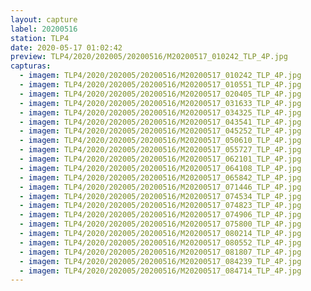 ```yaml
---
layout: capture
label: 20200516
station: TLP4
date: 2020-05-17 01:02:42
preview: TLP4/2020/202005/20200516/M20200517_010242_TLP_4P.jpg
capturas:
  - imagem: TLP4/2020/202005/20200516/M20200517_010242_TLP_4P.jpg
  - imagem: TLP4/2020/202005/20200516/M20200517_010551_TLP_4P.jpg
  - imagem: TLP4/2020/202005/20200516/M20200517_020405_TLP_4P.jpg
  - imagem: TLP4/2020/202005/20200516/M20200517_031633_TLP_4P.jpg
  - imagem: TLP4/2020/202005/20200516/M20200517_034325_TLP_4P.jpg
  - imagem: TLP4/2020/202005/20200516/M20200517_043541_TLP_4P.jpg
  - imagem: TLP4/2020/202005/20200516/M20200517_045252_TLP_4P.jpg
  - imagem: TLP4/2020/202005/20200516/M20200517_050610_TLP_4P.jpg
  - imagem: TLP4/2020/202005/20200516/M20200517_055727_TLP_4P.jpg
  - imagem: TLP4/2020/202005/20200516/M20200517_062101_TLP_4P.jpg
  - imagem: TLP4/2020/202005/20200516/M20200517_064108_TLP_4P.jpg
  - imagem: TLP4/2020/202005/20200516/M20200517_065842_TLP_4P.jpg
  - imagem: TLP4/2020/202005/20200516/M20200517_071446_TLP_4P.jpg
  - imagem: TLP4/2020/202005/20200516/M20200517_074534_TLP_4P.jpg
  - imagem: TLP4/2020/202005/20200516/M20200517_074823_TLP_4P.jpg
  - imagem: TLP4/2020/202005/20200516/M20200517_074906_TLP_4P.jpg
  - imagem: TLP4/2020/202005/20200516/M20200517_075800_TLP_4P.jpg
  - imagem: TLP4/2020/202005/20200516/M20200517_080214_TLP_4P.jpg
  - imagem: TLP4/2020/202005/20200516/M20200517_080552_TLP_4P.jpg
  - imagem: TLP4/2020/202005/20200516/M20200517_081807_TLP_4P.jpg
  - imagem: TLP4/2020/202005/20200516/M20200517_084239_TLP_4P.jpg
  - imagem: TLP4/2020/202005/20200516/M20200517_084714_TLP_4P.jpg
---
```

